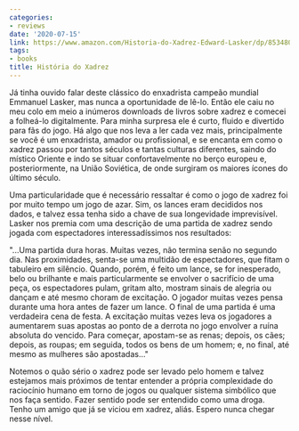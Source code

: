 ```yaml
---
categories:
- reviews
date: '2020-07-15'
link: https://www.amazon.com/Historia-do-Xadrez-Edward-Lasker/dp/8534800561
tags:
- books
title: História do Xadrez
---
```


Já tinha ouvido falar deste clássico do enxadrista campeão mundial Emmanuel Lasker, mas nunca a oportunidade de lê-lo. Então ele caiu no meu colo em meio a inúmeros downloads de livros sobre xadrez e comecei a folheá-lo digitalmente. Para minha surpresa ele é curto, fluido e divertido para fãs do jogo. Há algo que nos leva a ler cada vez mais, principalmente se você é um enxadrista, amador ou profissional, e se encanta em como o xadrez passou por tantos séculos e tantas culturas diferentes, saindo do místico Oriente e indo se situar confortavelmente no berço europeu e, posteriormente, na União Soviética, de onde surgiram os maiores ícones do último século.

Uma particularidade que é necessário ressaltar é como o jogo de xadrez foi por muito tempo um jogo de azar. Sim, os lances eram decididos nos dados, e talvez essa tenha sido a chave de sua longevidade imprevisível. Lasker nos premia com uma descrição de uma partida de xadrez sendo jogada com espectadores interessadíssimos nos resultados:

"...Uma partida dura horas. Muitas vezes, não termina senão no segundo dia. Nas proximidades, senta-se uma multidão de espectadores, que fitam o tabuleiro em silêncio. Quando, porém, é feito um lance, se for inesperado, belo ou brilhante e mais particularmente se envolver o sacrifício de uma peça, os espectadores pulam, gritam alto, mostram sinais de alegria ou dançam e até mesmo choram de excitação. O jogador muitas vezes pensa durante uma hora antes de fazer um lance. O final de uma partida é uma verdadeira cena de festa. A excitação muitas vezes leva os jogadores a aumentarem suas apostas ao ponto de a derrota no jogo envolver a ruína absoluta do vencido. Para começar, apostam-se as renas; depois, os cães; depois, as roupas; em seguida, todos os bens de um homem; e, no final, até mesmo as mulheres são apostadas..."

Notemos o quão sério o xadrez pode ser levado pelo homem e talvez estejamos mais próximos de tentar entender a própria complexidade do raciocínio humano em torno de jogos ou qualquer sistema simbólico que nos faça sentido. Fazer sentido pode ser entendido como uma droga. Tenho um amigo que já se viciou em xadrez, aliás. Espero nunca chegar nesse nível.